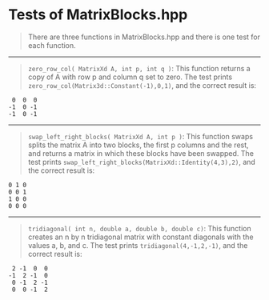 
# Tests of MatrixBlocks.hpp

> There are three functions in MatrixBlocks.hpp and there is one test for each function.
***
> `zero_row_col( MatrixXd A, int p, int q )`: This function returns a copy of A with row p and column q set to zero.
The test prints `zero_row_col(Matrix3d::Constant(-1),0,1)`, and the correct result is:
```
 0  0  0
-1  0 -1
-1  0 -1
```
***
> `swap_left_right_blocks( MatrixXd A, int p )`: This function swaps splits the matrix A into two blocks, the first p columns and the rest, and returns a matrix in which these blocks have been swapped.
The test prints `swap_left_right_blocks(MatrixXd::Identity(4,3),2)`, and the correct result is:
```
0 1 0
0 0 1
1 0 0
0 0 0
```
***
> `tridiagonal( int n, double a, double b, double c)`: This function creates an n by n tridiagonal matrix with constant diagonals with the values a, b, and c.
The test prints `tridiagonal(4,-1,2,-1)`, and the correct result is:
```
 2 -1  0  0
-1  2 -1  0
 0 -1  2 -1
 0  0 -1  2
```
